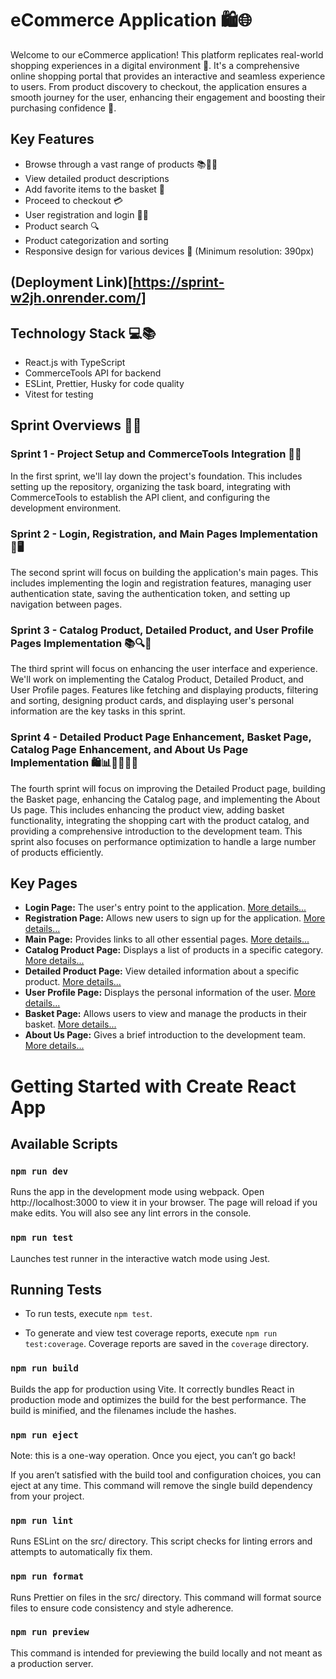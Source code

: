 # eCommerce Application 🛍️🌐

Welcome to our eCommerce application! This platform replicates real-world shopping experiences in a digital environment 🏪. It's a comprehensive online shopping portal that provides an interactive and seamless experience to users. From product discovery to checkout, the application ensures a smooth journey for the user, enhancing their engagement and boosting their purchasing confidence 🚀.

## Key Features

- Browse through a vast range of products 📚👗👟
- View detailed product descriptions
- Add favorite items to the basket 🛒
- Proceed to checkout 💳
- User registration and login 📝🔐
- Product search 🔍
- Product categorization and sorting
- Responsive design for various devices 📲 (Minimum resolution: 390px)

## (Deployment Link)[https://sprint-w2jh.onrender.com/]

## Technology Stack 💻📚

- React.js with TypeScript
- CommerceTools API for backend
- ESLint, Prettier, Husky for code quality
- Vitest for testing

## Sprint Overviews 🏁📅

### Sprint 1 - Project Setup and CommerceTools Integration 🚀🔧

In the first sprint, we'll lay down the project's foundation. This includes setting up the repository, organizing the task board, integrating with CommerceTools to establish the API client, and configuring the development environment.

### Sprint 2 - Login, Registration, and Main Pages Implementation 🔐🖥️

The second sprint will focus on building the application's main pages. This includes implementing the login and registration features, managing user authentication state, saving the authentication token, and setting up navigation between pages.

### Sprint 3 - Catalog Product, Detailed Product, and User Profile Pages Implementation 📚🔍👥

The third sprint will focus on enhancing the user interface and experience. We'll work on implementing the Catalog Product, Detailed Product, and User Profile pages. Features like fetching and displaying products, filtering and sorting, designing product cards, and displaying user's personal information are the key tasks in this sprint.

### Sprint 4 - Detailed Product Page Enhancement, Basket Page, Catalog Page Enhancement, and About Us Page Implementation 🛍️📊🙋‍♂️🙋‍♀️

The fourth sprint will focus on improving the Detailed Product page, building the Basket page, enhancing the Catalog page, and implementing the About Us page. This includes enhancing the product view, adding basket functionality, integrating the shopping cart with the product catalog, and providing a comprehensive introduction to the development team. This sprint also focuses on performance optimization to handle a large number of products efficiently.

## Key Pages

- **Login Page:** The user's entry point to the application. [More details...](https://github.com/rolling-scopes-school/tasks/blob/master/tasks/eCommerce-Application/Sprints/Sprint%232.md)
- **Registration Page:** Allows new users to sign up for the application. [More details...](https://github.com/rolling-scopes-school/tasks/blob/master/tasks/eCommerce-Application/Sprints/Sprint%232.md)
- **Main Page:** Provides links to all other essential pages. [More details...](https://github.com/rolling-scopes-school/tasks/blob/master/tasks/eCommerce-Application/Sprints/Sprint%232.md)
- **Catalog Product Page:** Displays a list of products in a specific category. [More details...](https://github.com/rolling-scopes-school/tasks/blob/master/tasks/eCommerce-Application/Sprints/Sprint%233.md)
- **Detailed Product Page:** View detailed information about a specific product. [More details...](https://github.com/rolling-scopes-school/tasks/blob/master/tasks/eCommerce-Application/Sprints/Sprint%233.md)
- **User Profile Page:** Displays the personal information of the user. [More details...](https://github.com/rolling-scopes-school/tasks/blob/master/tasks/eCommerce-Application/Sprints/Sprint%233.md)
- **Basket Page:** Allows users to view and manage the products in their basket. [More details...](https://github.com/rolling-scopes-school/tasks/blob/master/tasks/eCommerce-Application/Sprints/Sprint%234.md)
- **About Us Page:** Gives a brief introduction to the development team. [More details...](https://github.com/rolling-scopes-school/tasks/blob/master/tasks/eCommerce-Application/Sprints/Sprint%234.md)

# Getting Started with Create React App

## Available Scripts

### `npm run dev`

Runs the app in the development mode using webpack. Open http://localhost:3000 to view it in your browser. The page will reload if you make edits. You will also see any lint errors in the console.

### `npm run test`

Launches test runner in the interactive watch mode using Jest.

## Running Tests

- To run tests, execute `npm test`.

- To generate and view test coverage reports, execute `npm run test:coverage`. Coverage reports are saved in the `coverage` directory.

### `npm run build`

Builds the app for production using Vite. It correctly bundles React in production mode and optimizes the build for the best performance. The build is minified, and the filenames include the hashes.

### `npm run eject`

Note: this is a one-way operation. Once you eject, you can’t go back!

If you aren’t satisfied with the build tool and configuration choices, you can eject at any time. This command will remove the single build dependency from your project.

### `npm run lint`

Runs ESLint on the src/ directory. This script checks for linting errors and attempts to automatically fix them.

### `npm run format`

Runs Prettier on files in the src/ directory. This command will format source files to ensure code consistency and style adherence.

### `npm run preview`

This command is intended for previewing the build locally and not meant as a production server.
